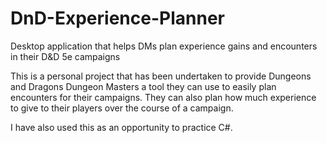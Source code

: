 # DnD-Experience-Planner
Desktop application that helps DMs plan experience gains and encounters in their D&amp;D 5e campaigns

This is a personal project that has been undertaken to provide Dungeons and Dragons Dungeon Masters a tool they can use to easily plan encounters for their campaigns. They can also plan how much experience to give to their players over the course of a campaign.

I have also used this as an opportunity to practice C#.
